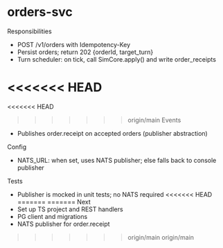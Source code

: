 # orders-svc

Responsibilities
- POST /v1/orders with Idempotency-Key
- Persist orders; return 202 {orderId, target_turn}
- Turn scheduler: on tick, call SimCore.apply() and write order_receipts

<<<<<<< HEAD
=======
<<<<<<< HEAD
>>>>>>> origin/main
Events
- Publishes order.receipt on accepted orders (publisher abstraction)

Config
- NATS_URL: when set, uses NATS publisher; else falls back to console publisher

Tests
- Publisher is mocked in unit tests; no NATS required
<<<<<<< HEAD
=======
=======
Next
- Set up TS project and REST handlers
- PG client and migrations
- NATS publisher for order.receipt
>>>>>>> origin/main
>>>>>>> origin/main

